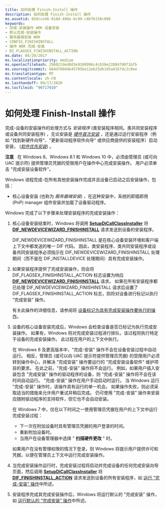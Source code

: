 ```yaml
---
title: 如何处理 Finish-Install 操作
description: 如何处理 Finish-Install 操作
ms.assetid: 028cce46-018d-496e-bc99-c8bf6158c898
keywords:
- 完成-安装操作 WDK 设备安装
- 默认完成-安装操作
- 服务器端安装 WDK
- CONFIG_FINISHINSTALL
- 操作 WDK 完成-安装
- DI_FLAGSEX_FINISHINSTALL_ACTION
ms.date: 04/20/2017
ms.localizationpriority: medium
ms.openlocfilehash: 296022ded0d3e9108996c4cb50e22084700f1bfb
ms.sourcegitcommit: b84d760d4b45795be12e625db1d5a4167dc2c9ee
ms.translationtype: MT
ms.contentlocale: zh-CN
ms.lasthandoff: 09/17/2020
ms.locfileid: "90717010"
---
```

# <a name="how-finish-install-actions-are-processed"></a>如何处理 Finish-Install 操作


完成-设备的安装操作的处理方式与 *安装程序* (类安装程序相同。类共同安装程序或设备共同安装程序) ，无论安装是 [*硬件首次安装*](hardware-first-installation.md) ，还是通过运行安装程序（例如 "找到新硬件向导"、"更新驱动程序软件向导" 或供应商提供的安装程序）启动安装， ([*软件优先安装*](software-first-installation.md)) 。

**注意**   在 Windows 8、Windows 8.1 和 Windows 10 中，必须由管理员 (或可向 UAC 提示符) 提供管理员凭据的受限用户在操作中心完成安装操作。 用户必须单击 "完成安装设备软件"。

 

Windows 进程完成-在所有其他安装操作完成并且设备已启动之后安装操作，包括：

-   核心设备安装 (也称为 *服务器端安装*) ，在这种安装中，系统的即插即用 (PnP) manager 组件安装并加载了设备驱动程序。

Windows 完成了以下步骤来处理安装程序的完成安装操作：

1.  核心设备安装结束时，Windows 将调用 [**SetupDiCallClassInstaller**](/windows/win32/api/setupapi/nf-setupapi-setupdicallclassinstaller) 将 [**DIF_NEWDEVICEWIZARD_FINISHINSTALL**](./dif-newdevicewizard-finishinstall.md) 请求发送到设备的安装程序。

    DIF_NEWDEVICEWIZARD_FINISHINSTALL 是在核心设备安装环境和客户端上下文中都发送的唯一 DIF 代码。 因此，类安装程序、类共同安装程序或设备共同安装程序必须指示在 DIF_NEWDEVICEWIZARD_FINISHINSTALL 处理期间（而不是在 DIF_INSTALLDEVICE 处理期间）具有完成安装操作。

2.  如果安装程序提供了完成安装操作，则会将 DIF_FLAGSEX_FINISHINSTALL_ACTION 标志设置为响应 [**DIF_NEWDEVICEWIZARD_FINISHINSTALL**](./dif-newdevicewizard-finishinstall.md) 请求。 如果在所有安装程序都已处理 DIF_NEWDEVICEWIZARD_FINISHINSTALL 请求后设置了 DIF_FLAGSEX_FINISHINSTALL_ACTION 标志，则将对设备进行标记以执行 "完成安装" 操作。

    有关此操作的详细信息，请参阅将 [设备标记为具有完成安装操作要执行的操作](setting-the-configflag-finishinstall-action-device-configuration-flag.md)。

3.  设备的核心设备安装完成后，Windows 会检查设备是否已标记为执行完成安装操作。 如果有，Windows 将对完成安装过程进行排队，该过程将执行特定于设备的完成安装操作。 此过程在用户的上下文中执行。

    在 Windows 8 及更高版本中，"完成-安装" 操作不会在设备安装过程中自动运行。 相反，管理员 (或可以向 UAC 提示符提供管理员凭据) 的受限用户必须转到操作中心，并解决 "完成安装" 操作要运行的 "完成安装设备软件" 维护项目的要求。 在此之前，"完成-安装" 操作将不会运行。 例如，如果用户插入安装包含 "完成安装" 操作的驱动程序的设备，则 "完成-安装" 操作将不会在该时间自动运行。 "完成-安装" 操作在用户手动启动时运行。 当 Windows 运行 "完成-安装" 操作时，该操作具有运行的单一机会。 如果操作失败，则必须采取适当的措施来允许用户重试并稍后完成。 仍可使用 "完成-安装" 操作来安装应随附驱动程序的支持软件，但它也不会自动安装。

    在 Windows 7 中，仅在以下时间之一使用管理员凭据在用户的上下文中运行完成安装过程：

    -   下一次在附加设备时具有管理员凭据的用户登录的时间。
    -   重新附加设备时。
    -   当用户在设备管理器中选择 " **扫描硬件更改** " 时。

    如果用户在没有管理权限的情况下登录，则 Windows 将提示用户提供许可和凭据，以便在管理员上下文中运行完成安装操作。

4.  当完成安装操作运行时，完成安装过程将启动并完成设备的任何完成安装向导页面，然后调用 [**SetupDiCallClassInstaller**](/windows/win32/api/setupapi/nf-setupapi-setupdicallclassinstaller) 将 [**DIF_FINISHINSTALL_ACTION**](./dif-finishinstall-action.md) 请求发送到设备的所有安装程序，如 [运行 "完成-安装" 操作](running-finish-install-actions.md)中所述。

5.  安装程序完成其完成安装操作后，Windows 将运行默认的 "完成安装" 操作，如 [运行默认的 "完成安装" 操作](running-the-default-finish-install-action.md)中所述。

 

